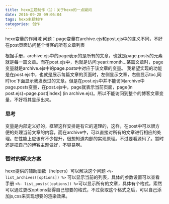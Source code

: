 ```yaml
---
title: hexo主题制作（1）：关于hexo的一点疑问
date: 2016-09-28 09:06:04
tags: hexo主题制作
categories: 创作
---
```

hexo变量的作用域
问题：page变量在archive.ejs和post.ejs中的含义不同，不好在post页面访问整个博客的所有文章列表
<!--more-->
根据手册，archive.ejs中的page表示的是所有的文章，也就是page.posts的元素就是每一篇文章。而在post.ejs中，也就是访问:year/:month...某篇文章时，page变量就是archive.ejs中的page.posts中对应于该文章的变量。
我希望实现的功能是在post.ejs中，也就是展示每篇文章的页面时，左侧显示文章，右侧显示toc,同时toc下面显示我发表过的文章。但是在post.ejs中并不能访问archive中page.posts变量，在post.ejs中，page就表示当前页面，page(in post.ejs)=page.post[index] (in archive.ejs)。所以不能访问到整个的博客文章变量，不好将其显示出来。
### 思考
变量是内部定义好的，框架这样安排是有它的道理的，这样，在post中可以很方便的处理当前文章的内容，而在archive中，可以直接对所有的文章进行相应的处理。在性能上应该有不少提升，很想知道内部的实现原理。不过要看源码了。暂时还是把自己的博客主题做好，不容易啊。
### 暂时的解决方案
hexo提供的辅助函数（helpers）可以解决这个问题
` <%- list_archives([options]) %> `
  可以显示当前的列表，具体的参数设置可以查看手册
  `<%- list_posts([options]) %>`可以显示所有的文章，具体有个格式，索然可以通过更改options获得自己想要的格式，不过获取这个格式之后，可以自己添加js,css来实现想要的渲染效果。
